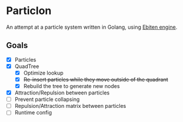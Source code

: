 # Particlon

An attempt at a particle system written in Golang, using [Ebiten engine](https://pkg.go.dev/github.com/hajimehoshi/ebiten/v2#section-readme).

## Goals

- [x] Particles
- [x] QuadTree
    - [x] Optimize lookup
    - [x] ~~Re-insert particles while they move outside of the quadrant~~
    - [x] Rebuild the tree to generate new nodes
- [x] Attraction/Repulsion between particles
- [ ] Prevent particle collapsing
- [ ] Repulsion/Attraction matrix between particles
- [ ] Runtime config

